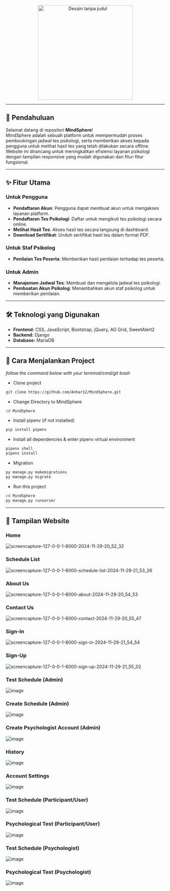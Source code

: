 <div align="center">
  <img src="https://github.com/user-attachments/assets/c3a01c19-e57e-48eb-8c20-19d0f94804eb" alt="Desain tanpa judul" width="300">
</div>


---

## 🌟 **Pendahuluan**

Selamat datang di repositori **MindSphere**!  
MindSphere adalah sebuah platform untuk mempermudah proses pembookingan jadwal tes psikologi, serta memberikan akses kepada pengguna untuk melihat hasil tes yang telah dilakukan secara offline. Website ini dirancang untuk meningkatkan efisiensi layanan psikologi dengan tampilan responsive yang mudah digunakan dan fitur-fitur fungsional.

---

## ✨ **Fitur Utama**

### **Untuk Pengguna**  
- **Pendaftaran Akun**: Pengguna dapat membuat akun untuk mengakses layanan platform.
- **Pendaftaran Tes Psikologi**: Daftar untuk mengikuti tes psikologi secara online.  
- **Melihat Hasil Tes**: Akses hasil tes secara langsung di dashboard.  
- **Download Sertifikat**: Unduh sertifikat hasil tes dalam format PDF.  

### **Untuk Staf Psikolog**  
- **Penilaian Tes Peserta**: Memberikan hasil penilaian terhadap tes peserta.  

### **Untuk Admin**  
- **Manajemen Jadwal Tes**: Membuat dan mengelola jadwal tes psikologi.  
- **Pembuatan Akun Psikolog**: Menambahkan akun staf psikolog untuk memberikan penilaian.  

---

## 🛠 **Teknologi yang Digunakan**

- **Frontend:** CSS, JavaScript, Bootstrap, jQuery, AG Grid, SweetAlert2
- **Backend:** Django
- **Database:** MariaDB

---
 
## 🚀 **Cara Menjalankan Project**
*follow the command below with your terminal/cmd/git bash*

- Clone project

```bash
git clone https://github.com/Anhar12/MindSphere.git
```
- Change Directory to MindSphere

```bash
cd MindSphere
```
- Install pipenv (if not installed)

```bash
pip install pipenv
```
- Install all dependencies & enter pipenv virtual environment

```bash
pipenv shell
pipenv install
```
- Migration

```bash
py manage.py makemigrations
py manage.py migrate
```

- Run this project

```bash
cd MindSphere
py manage.py runserver
```
---

## 📸 **Tampilan Website**

### Home
![screencapture-127-0-0-1-8000-2024-11-29-20_52_32](https://github.com/user-attachments/assets/f4601e56-0a82-45c8-b883-e16b200f63e1)

### Schedule List
![screencapture-127-0-0-1-8000-schedule-list-2024-11-29-21_53_26](https://github.com/user-attachments/assets/94162458-76b3-43c5-ac49-d6edc0a2bdc3)

### About Us
![screencapture-127-0-0-1-8000-about-2024-11-29-20_54_53](https://github.com/user-attachments/assets/9e045857-a3b0-4ff4-b5fe-a1a22d8f4e5d)

### Contact Us
![screencapture-127-0-0-1-8000-contact-2024-11-29-20_55_47](https://github.com/user-attachments/assets/ad669e47-10f9-488a-8c0d-c37507168c8b)

### Sign-In
![screencapture-127-0-0-1-8000-sign-in-2024-11-29-21_54_54](https://github.com/user-attachments/assets/16c135e3-75c1-4e7a-a73d-dc30b044c6f2)


### Sign-Up
![screencapture-127-0-0-1-8000-sign-up-2024-11-29-21_55_02](https://github.com/user-attachments/assets/f38a5302-1a3d-409e-904c-06018d506cc9)

### Test Schedule (Admin)
![image](https://github.com/user-attachments/assets/1af9107c-836a-48ae-9e90-a6eed30bb9b3)

### Create Schedule (Admin)
![image](https://github.com/user-attachments/assets/8590b411-f90e-496f-922b-53a74474a362)

### Create Psychologist Account (Admin)
![image](https://github.com/user-attachments/assets/18b8a34a-f62a-4793-995f-9c8ffbe9626a)

### History
![image](https://github.com/user-attachments/assets/e7fbdb54-a12a-478a-8045-719c02ddb993)

### Account Settings
![image](https://github.com/user-attachments/assets/0791e48e-5a17-4b8f-9e69-af0c82438ab8)

### Test Schedule (Participant/User)
![image](https://github.com/user-attachments/assets/7a4438cd-c29a-4e3d-9131-3ac16deb4d4b)

### Psychological Test (Participant/User)
![image](https://github.com/user-attachments/assets/34293c52-4d6c-440a-a78e-60d8639f0e74)

### Test Schedule (Psychologist)
![image](https://github.com/user-attachments/assets/e63a02e8-b64d-4d73-99dc-9d83abc8d012)

### Psychological Test (Psychologist)
![image](https://github.com/user-attachments/assets/347f4666-4148-4a2a-a89a-9369fc537fcb)
